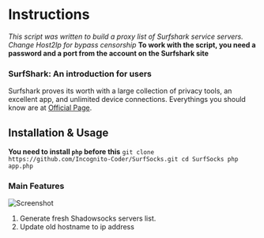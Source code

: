 # Instructions
*This script was written to build a proxy list of Surfshark service servers.*
*Change Host2Ip for bypass censorship*
__To work with the script, you need a password and a port from the account on the Surfshark site__
### SurfShark: An introduction for users
Surfshark proves its worth with a large collection of privacy tools, an excellent app, and unlimited device connections.
Everythings you should know are at [Official Page](https://surfshark.com/features).
## Installation & Usage
__You need to install `php` before this__
`
git clone https://github.com/Incognito-Coder/SurfSocks.git
cd SurfSocks
php app.php
`
### Main Features
![Screenshot](https://github.com/Incognito-Coder/SurfSocks/img/main.png "Application")
1. Generate fresh Shadowsocks servers list.
2. Update old hostname to ip address